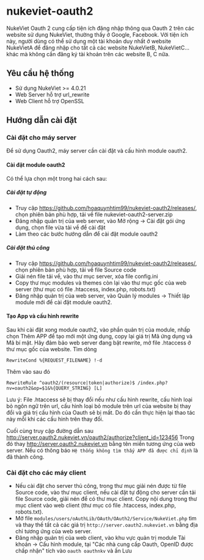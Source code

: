 # nukeviet-oauth2

NukeViet Oauth 2 cung cấp tiện ích đăng nhập thông qua Oauth 2 trên các website sử dụng NukeViet, thường thấy ở Google, Facebook. Với tiện ích này, người dùng có thể sử dụng một tài khoản duy nhất ở website NukeVietA để đăng nhập cho tất cả các website NukeVietB, NukeVietC... khác mà không cần đăng ký tài khoản trên các website B, C nữa.

## Yêu cầu hệ thống

- Sử dụng NukeViet >= 4.0.21
- Web Server hỗ trợ url_rewrite
- Web Client hỗ trợ OpenSSL

## Hướng dẫn cài đặt

### Cài đặt cho máy server

Để sử dụng Oauth2, máy server cần cài đặt và cấu hình module oauth2.

#### Cài đặt module oauth2

Có thể lựa chọn một trong hai cách sau:

##### Cài đặt tự động

- Truy cập https://github.com/hoaquynhtim99/nukeviet-oauth2/releases/, chọn phiên bản phù hợp, tải về file nukeviet-oauth2-server.zip
- Đăng nhập quản trị của web server, vào Mở rộng -> Cài đặt gói ứng dụng, chọn file vừa tải về để cài đặt
- Làm theo các bước hướng dẫn để cài đặt module oauth2

##### Cài đặt thủ công

- Truy cập https://github.com/hoaquynhtim99/nukeviet-oauth2/releases/, chọn phiên bản phù hợp, tải về file Source code
- Giải nén file tải về, vào thư mục server, xóa file config.ini
- Copy thư mục modules và themes còn lại vào thư mục gốc của web server (thư mục có file .htaccess, index.php, robots.txt)
- Đăng nhập quản trị của web server, vào Quản lý modules -> Thiết lập module mới để cài đặt module oauth2.

#### Tạo App và cấu hình rewrite

Sau khi cài đặt xong module oauth2, vào phần quản trị của module, nhấp chọn Thêm APP để tạo mới một ứng dụng, copy lại giá trị Mã ứng dụng và Mã bí mật.
Hãy đảm bảo web server đang bật rewrite, mở file .htaccess ở thư mục gốc của website. Tìm dòng

```
RewriteCond %{REQUEST_FILENAME} !-d
```

Thêm vào sau đó

```
RewriteRule ^oauth2/(resource|token|authorize)$ /index.php?nv=oauth2&op=$1&%{QUERY_STRING} [L]
```

Lưu ý: File .htaccess sẽ bị thay đổi nếu như cấu hình rewrite, cấu hình loại bỏ ngôn ngữ trên url, cấu hình loại bỏ module trên url của website bị thay đổi và giá trị cấu hình của Oauth sẽ bị mất. Do đó cần thực hiện lại thao tác này mỗi khi các cấu hinh trên thay đổi.

Cuối cùng truy cập đường dẫn sau http://server.oauth2.nukeviet.vn/oauth2/authorize?client_id=123456
Trong đó thay http://server.oauth2.nukeviet.vn bằng tên miền tương ứng của web server. Nếu có thông báo `Hệ thống không tìm thấy APP đã được chỉ định` là đã thành công.

### Cài đặt cho các máy client

- Nếu cài đặt cho server thủ công, trong thư mục giải nén được từ file Source code, vào thư mục client, nếu cài đặt tự động cho server cần tải file Source code, giải nén để có thư mục client. Copy nội dung trong thư mục client vào web client (thư mục có file .htaccess, index.php, robots.txt).
- Mở file `modules/users/oAuthLib/OAuth/OAuth2/Service/NukeViet.php` tìm và thay thế tất cả các giá trị `http://server.oauth2.nukeviet.vn` bằng địa chỉ tương ứng của web server.
- Đăng nhập quản trị của web client, vào khu vực quản trị module Tài khoản -> Cấu hình module, tại "Các nhà cung cấp Oauth, OpenID được chấp nhận" tích vào `oauth oauthnkv` và ấn Lưu
